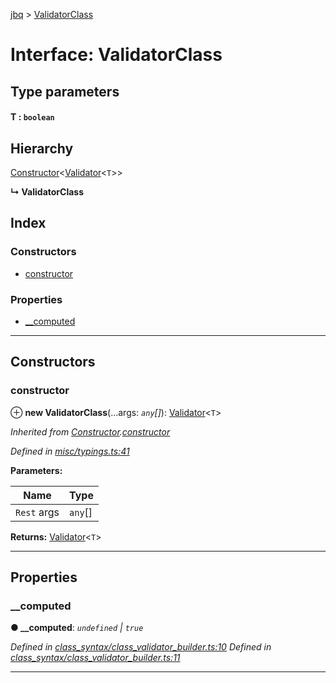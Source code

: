 [jbq](../README.md) > [ValidatorClass](../interfaces/validatorclass.md)

# Interface: ValidatorClass

## Type parameters
#### T :  `boolean`
## Hierarchy

 [Constructor](constructor.md)<[Validator](../classes/validator.md)<`T`>>

**↳ ValidatorClass**

## Index

### Constructors

* [constructor](validatorclass.md#constructor)

### Properties

* [__computed](validatorclass.md#__computed)

---

## Constructors

<a id="constructor"></a>

###  constructor

⊕ **new ValidatorClass**(...args: *`any`[]*): [Validator](../classes/validator.md)<`T`>

*Inherited from [Constructor](constructor.md).[constructor](constructor.md#constructor-1)*

*Defined in [misc/typings.ts:41](https://github.com/krnik/vjs-validator/blob/15e769b/src/misc/typings.ts#L41)*

**Parameters:**

| Name | Type |
| ------ | ------ |
| `Rest` args | `any`[] |

**Returns:** [Validator](../classes/validator.md)<`T`>

___

## Properties

<a id="__computed"></a>

###  __computed

**● __computed**: *`undefined` \| `true`*

*Defined in [class_syntax/class_validator_builder.ts:10](https://github.com/krnik/vjs-validator/blob/15e769b/src/class_syntax/class_validator_builder.ts#L10)*
*Defined in [class_syntax/class_validator_builder.ts:11](https://github.com/krnik/vjs-validator/blob/15e769b/src/class_syntax/class_validator_builder.ts#L11)*

___


